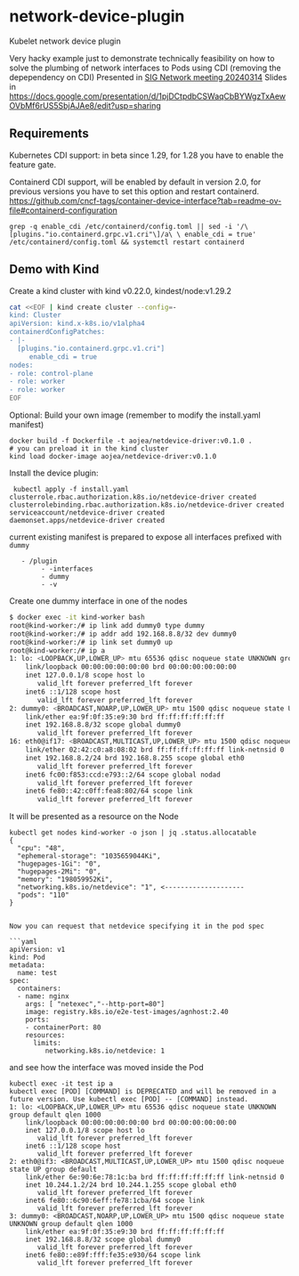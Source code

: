 # network-device-plugin
Kubelet network device plugin

Very hacky example just to demonstrate technically feasibility on how to solve the plumbing of network interfaces to Pods using CDI (removing the depependency on CDI)
Presented in [SIG Network meeting 20240314](https://www.youtube.com/watch?v=67UzeMEaqnM&list=PL69nYSiGNLP2E8vmnqo5MwPOY25sDWIxb&index=1)
Slides in https://docs.google.com/presentation/d/1pjDCtpdbCSWaqCbBYWgzTxAewOVbMf6rUS5SbjAJAe8/edit?usp=sharing


## Requirements

Kubernetes CDI support: in beta since 1.29, for 1.28 you have to enable the feature gate.

Containerd CDI support, will be enabled by default in version 2.0, for previous versions you have to set this option and restart containerd.
https://github.com/cncf-tags/container-device-interface?tab=readme-ov-file#containerd-configuration

```
grep -q enable_cdi /etc/containerd/config.toml || sed -i '/\[plugins."io.containerd.grpc.v1.cri"\]/a\ \ enable_cdi = true' /etc/containerd/config.toml && systemctl restart containerd
```

## Demo with Kind

Create a kind cluster with kind v0.22.0, kindest/node:v1.29.2

```sh
cat <<EOF | kind create cluster --config=-
kind: Cluster
apiVersion: kind.x-k8s.io/v1alpha4
containerdConfigPatches:
- |-
  [plugins."io.containerd.grpc.v1.cri"]
     enable_cdi = true
nodes:
- role: control-plane
- role: worker
- role: worker
EOF
```

Optional: Build your own image (remember to modify the install.yaml manifest)
```
docker build -f Dockerfile -t aojea/netdevice-driver:v0.1.0 .
# you can preload it in the kind cluster
kind load docker-image aojea/netdevice-driver:v0.1.0
```

Install the device plugin:
```
 kubectl apply -f install.yaml
clusterrole.rbac.authorization.k8s.io/netdevice-driver created
clusterrolebinding.rbac.authorization.k8s.io/netdevice-driver created
serviceaccount/netdevice-driver created
daemonset.apps/netdevice-driver created
```

current existing manifest is prepared to expose all interfaces prefixed with `dummy`
```
   - /plugin
        - -interfaces
        - dummy
        - -v
```

Create one dummy interface in one of the nodes
```sh
$ docker exec -it kind-worker bash
root@kind-worker:/# ip link add dummy0 type dummy
root@kind-worker:/# ip addr add 192.168.8.8/32 dev dummy0
root@kind-worker:/# ip link set dummy0 up
root@kind-worker:/# ip a
1: lo: <LOOPBACK,UP,LOWER_UP> mtu 65536 qdisc noqueue state UNKNOWN group default qlen 1000
    link/loopback 00:00:00:00:00:00 brd 00:00:00:00:00:00
    inet 127.0.0.1/8 scope host lo
       valid_lft forever preferred_lft forever
    inet6 ::1/128 scope host
       valid_lft forever preferred_lft forever
2: dummy0: <BROADCAST,NOARP,UP,LOWER_UP> mtu 1500 qdisc noqueue state UNKNOWN group default qlen 1000
    link/ether ea:9f:0f:35:e9:30 brd ff:ff:ff:ff:ff:ff
    inet 192.168.8.8/32 scope global dummy0
       valid_lft forever preferred_lft forever
16: eth0@if17: <BROADCAST,MULTICAST,UP,LOWER_UP> mtu 1500 qdisc noqueue state UP group default
    link/ether 02:42:c0:a8:08:02 brd ff:ff:ff:ff:ff:ff link-netnsid 0
    inet 192.168.8.2/24 brd 192.168.8.255 scope global eth0
       valid_lft forever preferred_lft forever
    inet6 fc00:f853:ccd:e793::2/64 scope global nodad
       valid_lft forever preferred_lft forever
    inet6 fe80::42:c0ff:fea8:802/64 scope link
       valid_lft forever preferred_lft forever

```

It will be presented as a resource on the Node
```
kubectl get nodes kind-worker -o json | jq .status.allocatable
{
  "cpu": "48",
  "ephemeral-storage": "1035659044Ki",
  "hugepages-1Gi": "0",
  "hugepages-2Mi": "0",
  "memory": "198059952Ki",
  "networking.k8s.io/netdevice": "1", <--------------------
  "pods": "110"
}


Now you can request that netdevice specifying it in the pod spec

```yaml
apiVersion: v1
kind: Pod
metadata:
  name: test
spec:
  containers:
  - name: nginx
    args: [ "netexec","--http-port=80"]
    image: registry.k8s.io/e2e-test-images/agnhost:2.40
    ports:
    - containerPort: 80
    resources:
      limits:
         networking.k8s.io/netdevice: 1
```

and see how the interface was moved inside the Pod
```
kubectl exec -it test ip a
kubectl exec [POD] [COMMAND] is DEPRECATED and will be removed in a future version. Use kubectl exec [POD] -- [COMMAND] instead.
1: lo: <LOOPBACK,UP,LOWER_UP> mtu 65536 qdisc noqueue state UNKNOWN group default qlen 1000
    link/loopback 00:00:00:00:00:00 brd 00:00:00:00:00:00
    inet 127.0.0.1/8 scope host lo
       valid_lft forever preferred_lft forever
    inet6 ::1/128 scope host
       valid_lft forever preferred_lft forever
2: eth0@if3: <BROADCAST,MULTICAST,UP,LOWER_UP> mtu 1500 qdisc noqueue state UP group default
    link/ether 6e:90:6e:78:1c:ba brd ff:ff:ff:ff:ff:ff link-netnsid 0
    inet 10.244.1.2/24 brd 10.244.1.255 scope global eth0
       valid_lft forever preferred_lft forever
    inet6 fe80::6c90:6eff:fe78:1cba/64 scope link
       valid_lft forever preferred_lft forever
3: dummy0: <BROADCAST,NOARP,UP,LOWER_UP> mtu 1500 qdisc noqueue state UNKNOWN group default qlen 1000
    link/ether ea:9f:0f:35:e9:30 brd ff:ff:ff:ff:ff:ff
    inet 192.168.8.8/32 scope global dummy0
       valid_lft forever preferred_lft forever
    inet6 fe80::e89f:fff:fe35:e930/64 scope link
       valid_lft forever preferred_lft forever
```
